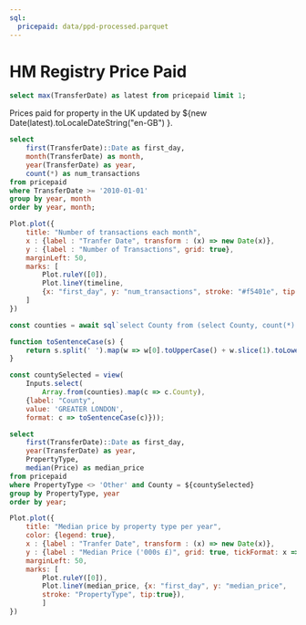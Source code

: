 ```yaml
---
sql:
  pricepaid: data/ppd-processed.parquet
---
```


# HM Registry Price Paid

```sql id = [{latest}]
select max(TransferDate) as latest from pricepaid limit 1;
```
Prices paid for property in the UK updated by ${new Date(latest).toLocaleDateString("en-GB") }.

```sql id = timeline
select 
    first(TransferDate)::Date as first_day,
    month(TransferDate) as month, 
    year(TransferDate) as year, 
    count(*) as num_transactions
from pricepaid
where TransferDate >= '2010-01-01'
group by year, month
order by year, month;
```


```js
Plot.plot({
    title: "Number of transactions each month",
    x : {label : "Tranfer Date", transform : (x) => new Date(x)},
    y : {label : "Number of Transactions", grid: true},
    marginLeft: 50, 
    marks: [
        Plot.ruleY([0]),
        Plot.lineY(timeline, 
        {x: "first_day", y: "num_transactions", stroke: "#f5401e", tip: true}),
    ]
})
```

<!-- Generate list of counties and order based on number of transactions -->
```js 
const counties = await sql`select County from (select County, count(*) from pricepaid group by County order by count(*) desc);`;

function toSentenceCase(s) {
    return s.split(' ').map(w => w[0].toUpperCase() + w.slice(1).toLowerCase()).join(' ');
}

const countySelected = view(
    Inputs.select(
        Array.from(counties).map(c => c.County), 
    {label: "County", 
    value: 'GREATER LONDON', 
    format: c => toSentenceCase(c)}));
```

```sql id = median_price
select 
    first(TransferDate)::Date as first_day,
    year(TransferDate) as year,
    PropertyType,
    median(Price) as median_price
from pricepaid
where PropertyType <> 'Other' and County = ${countySelected}
group by PropertyType, year
order by year;
```

```js 
Plot.plot({
    title: "Median price by property type per year",
    color: {legend: true},
    x : {label : "Tranfer Date", transform : (x) => new Date(x)},
    y : {label : "Median Price ('000s £)", grid: true, tickFormat: x => x / 1000},
    marginLeft: 50, 
    marks: [
        Plot.ruleY([0]),
        Plot.lineY(median_price, {x: "first_day", y: "median_price", 
        stroke: "PropertyType", tip:true}),
        ]
})
```
